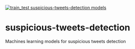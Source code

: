 [![train_test suspicious-tweets-detection models](https://github.com/abdoulfataoh/suspicious-tweets-detection/actions/workflows/train_test.yaml/badge.svg)](https://github.com/abdoulfataoh/suspicious-tweets-detection/actions/workflows/train_test.yaml)

# suspicious-tweets-detection
Machines learning models for suspicious tweets detection

